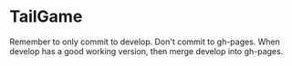 TailGame
========
Remember to only commit to develop. Don't commit to gh-pages. When develop has a good working version, then merge develop into gh-pages.

